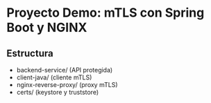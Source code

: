 # Proyecto Demo: mTLS con Spring Boot y NGINX

## Estructura

- backend-service/ (API protegida)
- client-java/ (cliente mTLS)
- nginx-reverse-proxy/ (proxy mTLS)
- certs/ (keystore y truststore)
